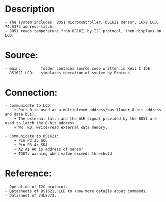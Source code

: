 # Description
    - The system includes: 8051 microcontroller, DS1621 sensor, 16x2 LCD, 74LS373 address-latch.
    - 8051 reads temperature from DS1621 by I2C protocol, then displays on LCD.

# Source:
    - main:         folder contains source code written in Keil C IDE.
    - DS1621_LCD:   simulates operation of system by Proteus.

# Connection:
    - Communicate to LCD:
        + Port 0 is used as a multiplexed address/bus (lower 8-bit address and data bus). 
        + The external latch and the ALE signal provided by the 8051 are used to latch the 8-bit address. 
        + WR, RD: write/read external data memory.

    - Communicate to DS1621:
        + Pin P3.3: SCL
        + Pin P3.4: SDA
        + A2 A1 A0 is address of sensor
        + TOUT: warning when value exceeds threshold 

# Reference:
    - Operation of I2C protocol.
    - Datasheets of DS1621, LCD to know more details about commands.
    - Datasheet of 74LS373.